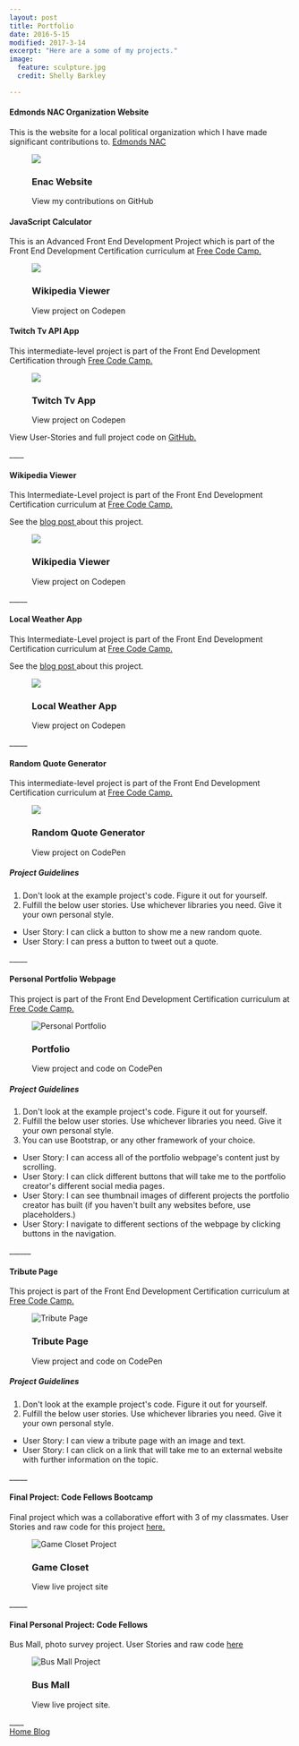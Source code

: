 ```yaml
---
layout: post  
title: Portfolio  
date: 2016-5-15
modified: 2017-3-14
excerpt: "Here are a some of my projects."
image:
  feature: sculpture.jpg
  credit: Shelly Barkley

---
```

<div class="well">
<h4>Edmonds NAC Organization Website</h4>
<p>This is the website for a local political organization which I have made significant contributions to.
<a href="http://edmondsnac.org/">Edmonds NAC</a>
</p>

<figure class="caption-title">
<img src="/images/enac.png">
<figcaption>
<h3>Enac Website</h3>
<p> View my contributions on GitHub</p>
<i class ="fa fa-github text-center"></i>
</figcaption>
<a href="https://github.com/sounderminds/sounderminds.github.io"></a>
</figure>
</div>

<div class="well">
<h4>JavaScript Calculator</h4>
<p>This is an Advanced Front End Development Project which is part of the Front End Development Certification curriculum at <a href="https://www.freecodecamp.com/"> Free Code Camp.</a>
</p>
<figure class="caption-title">
<img src="/images/js-calc.png">
<figcaption>
<h3>Wikipedia Viewer</h3>
<p> View project on Codepen</p>
<i class ="fa fa-codepen text-center"></i>
</figcaption>
<a href="http://codepen.io/RecklessMoxie/full/XjxyEQ/"></a>
</figure>
</div>

<div class="well">
<h4> Twitch Tv API App </h4>
<p> This intermediate-level project is part of the Front End Development Certification through <a href="https://www.freecodecamp.com/"> Free Code Camp. </a>
</p>

<figure class="caption-title">
<img src="/images/screenshot2.png">
<figcaption>
<h3> Twitch Tv App </h3>
<p> View project on Codepen</p>
<i class="fa fa-codepen text-center"></i>
</figcaption>
<a href="http://codepen.io/RecklessMoxie/full/dXjzzN/"></a>
</figure>
</div>

<p> View User-Stories and full project code on <a href="https://github.com/recklessmoxie/twitch-tv"> GitHub. </a>
</p>
____

<div class="well">
<h4> Wikipedia Viewer </h4>
<p> This Intermediate-Level project is part of the Front End Development Certification curriculum at
<a href="https://www.freecodecamp.com/"> Free Code Camp.</a>
</p>
<p> See the <a href="/blog/wikipedia-viewer-project/"> blog post </a> about this project.</p>

<figure class="caption-title">
<img src="/images/goatsearch.png">
<figcaption>
<h3>Wikipedia Viewer</h3>
<p> View project on Codepen</p>
<i class ="fa fa-codepen text-center"></i>
</figcaption>
<a href="http://codepen.io/RecklessMoxie/full/QEBbJK/"></a>
</figure>
</div>
_____

<div class="well">
<h4>Local Weather App</h4>
<p> This Intermediate-Level project is part of the Front End Development Certification curriculum at
<a href="https://www.freecodecamp.com/"> Free Code Camp.</a>
</p>
<p>See the <a href="/blog/Local-Weather-App/"> blog post </a> about this project.</p>
<figure class="caption-title">
<img src="http://res.cloudinary.com/recklessmoxie/image/upload/q_100/v1467437849/Screen_Shot_2016-07-01_at_10.35.44_PM_ouzska.png">
<figcaption>
<h3>Local Weather App</h3>
<p> View project on Codepen</p>
<i class ="fa fa-codepen text-center"></i>
</figcaption>
<a href="http://codepen.io/RecklessMoxie/full/qNNQjV/"></a>
</figure>
</div>
_____

<div class="well">
<h4>Random Quote Generator</h4>
<p>This intermediate-level project is part of the Front End Development Certification curriculum at
<a href="https://www.freecodecamp.com/"> Free Code Camp.</a>
</p>
<figure class="caption-title">
<img src="http://res.cloudinary.com/recklessmoxie/image/upload/q_100/v1466103475/Screen_Shot_2016-06-16_at_11.57.07_AM_iq3vtx.png">
<figcaption>
<h3>Random Quote Generator</h3>
<p> View project on CodePen</p>
<i class ="fa fa-codepen text-center"></i>
</figcaption>
<a href="http://codepen.io/RecklessMoxie/pen/BzKKLP/"></a>
</figure>
<h5>Project Guidelines</h5>
<ol>
<li>Don't look at the example project's code. Figure it out for yourself.</li>
<li>Fulfill the below user stories. Use whichever libraries you need. Give it your own personal style.</li>
</ol>
<ul>
<li>User Story: I can click a button to show me a new random quote.</li>
<li>User Story: I can press a button to tweet out a quote.</li>
</ul>
</div>
_____




<div class="well">
<h4>Personal Portfolio Webpage</h4>
<p>This project is part of the Front End Development Certification curriculum at
  <a href="https://www.freecodecamp.com/"> Free Code Camp.</a>
</p>
<figure class="caption-title">
  <img src="http://res.cloudinary.com/recklessmoxie/image/upload/c_fit,h_320,q_100,w_440/v1463346256/Screen_Shot_2016-05-15_at_2.03.47_PM_fnnssl.png" alt="Personal Portfolio">
<figcaption>
  <h3>Portfolio</h3>
  <p>View project and code on CodePen</p>
  <i class="fa fa-codepen text-center"></i>
</figcaption>
  <a href="http://codepen.io/RecklessMoxie/full/PNePoM/"></a>
</figure>
<h5>Project Guidelines</h5>
<ol>
<li>Don't look at the example project's code. Figure it out for yourself.</li>
<li>Fulfill the below user stories. Use whichever libraries you need. Give it your own personal style.</li>
<li>You can use Bootstrap, or any other framework of your choice.</li>
</ol>
<ul>
<li>User Story: I can access all of the portfolio webpage's content just by scrolling.</li>
<li>User Story: I can click different buttons that will take me to the portfolio creator's different social media pages.</li>
<li>User Story: I can see thumbnail images of different projects the portfolio creator has built (if you haven't built any websites before, use placeholders.)</li>
<li>User Story: I navigate to different sections of the webpage by clicking buttons in the navigation.</li>
</ul>
</div>
 ______


<div class="well">
  <h4>Tribute Page</h4>
  <p>This project is part of the Front End Development Certification curriculum at
  <a href="https://www.freecodecamp.com/"> Free Code Camp.</a></p>
<figure class="caption-title">
  <img  src="http://res.cloudinary.com/recklessmoxie/image/upload/c_crop,h_320,q_100,w_440,x_156,y_214/v1462596674/tribute.jpg" alt="Tribute Page">
<figcaption>
  <h3>Tribute Page</h3>
  <p>View project and code on CodePen</p>
  <i class="fa fa-codepen text-center"></i>
</figcaption>
  <a href="http://codepen.io/RecklessMoxie/full/jqzQEV/"></a>
</figure>
  <h5>Project Guidelines</h5>
  <ol>  
  <li>Don't look at the example project's code. Figure it out for yourself.</li>
  <li>Fulfill the below user stories. Use whichever libraries you need. Give it your own personal style.</li>
  </ol>
  <ul>
  <li>User Story: I can view a tribute page with an image and text.</li>
  <li>User Story: I can click on a link that will take me to an external website with further information on the topic.</li>
  </ul>
</div>
 _____


<div class="well">
  <h4>Final Project: Code Fellows Bootcamp</h4>
  <p>Final project which was a collaborative effort with 3 of my classmates.
  User Stories and raw code for this project
  <a href="https://github.com/CarrieShort/game-closet"> here.</a></p>
<figure class="caption-title">
  <img src="http://res.cloudinary.com/recklessmoxie/image/upload/c_scale,h_320,w_440/v1462595781/game-closet.jpg" alt="Game Closet Project"/>
<figcaption>
  <h3>Game Closet</h3>
  <p>View live project site</p>
  <i class="fa fa-long-arrow-right"></i>
</figcaption>
  <a href="http://carrieshort.github.io/game-closet/index.html"></a>
</figure>
</div>
_____



<div class="well">
  <h4>Final Personal Project: Code Fellows</h4>
  <p>Bus Mall, photo survey project.
  User Stories and raw code
  <a href="https://github.com/recklessmoxie/bus-mall">here</a></p>
<figure class="caption-title">
  <img src="http://res.cloudinary.com/recklessmoxie/image/upload/c_lfill,g_center,h_320,q_100,w_440/v1462651233/bus-mall-project.jpg" alt="Bus Mall Project">
<figcaption>
  <h3>Bus Mall</h3>
  <p>View live project site.</p>
  <i class="fa fa-long-arrow-right"></i>
</figcaption>
  <a href="http://www.recklessmoxie.com/bus-mall/"></a>
</figure>  
</div>
____


<div markdown="0"><a href="http://www.recklessmoxie.com" class="btn"><i class="fa fa-home"></i> Home </a><a href="/blog/" class="btn pull-right"><i class="fa fa-pencil"></i> Blog </a></div>
